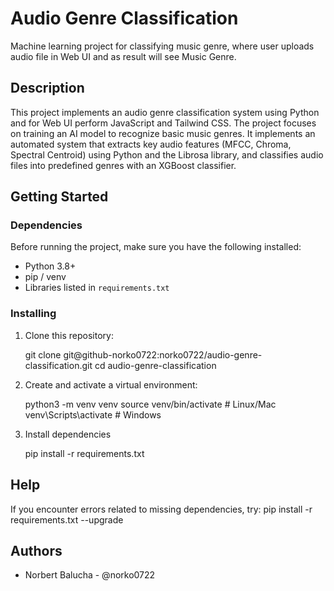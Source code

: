 # Audio Genre Classification

Machine learning project for classifying music genre, where user uploads audio file in Web UI and as result will see Music Genre.

## Description

This project implements an audio genre classification system using Python and for Web UI perform JavaScript and Tailwind CSS.
The project focuses on training an AI model to recognize basic music genres. It implements an automated system that extracts key audio features (MFCC, Chroma, Spectral Centroid) using Python and the Librosa library, and classifies audio files into predefined genres with an XGBoost classifier.

## Getting Started

### Dependencies

Before running the project, make sure you have the following installed:

* Python 3.8+
* pip / venv
* Libraries listed in `requirements.txt`

### Installing

1. Clone this repository:
   
   git clone git@github-norko0722:norko0722/audio-genre-classification.git
   cd audio-genre-classification
   
2. Create and activate a virtual environment:
   
   python3 -m venv venv
   source venv/bin/activate   # Linux/Mac
   venv\Scripts\activate      # Windows

3. Install dependencies
   
   pip install -r requirements.txt

## Help

If you encounter errors related to missing dependencies, try:
pip install -r requirements.txt --upgrade

## Authors

* Norbert Balucha - @norko0722
